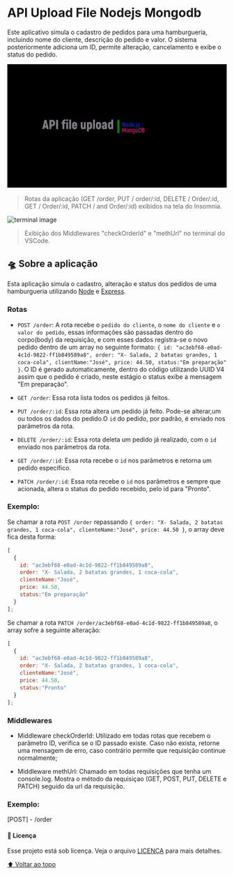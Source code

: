 # API Upload File Nodejs Mongodb
<!--This application simulates the registration of orders for a hamburger shop, including customer name, order description and value. The system later adds an ID, allows change, cancellation and displays the status of the order.
-->
Este aplicativo simula o cadastro de pedidos para uma hamburgueria, incluindo nome do cliente, descrição do pedido e valor. 
O sistema posteriormente adiciona um ID, permite alteração, cancelamento e exibe o status do pedido.

<img src="/images/folder.png" alt="project folder">

<!--
> Routes screen: 
GET /order, PUT / order/:id, DELETE / Order/:id, GET / Order/:id, PATCH / and Order/:id using Insomnia.
-->
> Rotas da aplicação (GET /order, PUT / order/:id, DELETE / Order/:id, GET / Order/:id, PATCH / and Order/:id) exibidos na tela do Insomnia.

<img src="/assets/image-terminal.jpg" alt="terminal image">

> Exibição dos Middlewares "checkOrderId" e "methUrl" no terminal do VSCode.

## 🛸 Sobre a aplicação

Esta aplicação simula o cadastro, alteração e status dos pedidos de uma hamburgueria utilizando [Node](https://nodejs.org/en/) e [Express](https://expressjs.com/pt-br/).

### Rotas

- `POST /order`: A rota recebe o `pedido do cliente`, o `nome do cliente` e `o valor do pedido`, essas informações são passadas dentro do corpo(body) da requisição, e com esses dados registra-se o novo pedido dentro de um array no seguinte formato: `{ id: "ac3ebf68-e0ad-4c1d-9822-ff1b849589a8", order: "X- Salada, 2 batatas grandes, 1 coca-cola", clientName:"José", price: 44.50, status:"Em preparação" }`. O ID é gerado automaticamente, dentro do código utilizando UUID V4 assim que o pedido é criado, neste estágio o status exibe a mensagem "Em preparação".


- `GET /order`: Essa rota lista todos os pedidos já feitos.

- `PUT /order/:id`: Essa rota altera um pedido já feito. Pode-se alterar,um ou todos os dados do pedido.O `id` do pedido, por padrão, é enviado nos parâmetros da rota.

- `DELETE /order/:id`: Essa rota deleta um pedido já realizado, com o `id` enviado nos parâmetros da rota.

- `GET /order/:id`: Essa rota recebe o `id` nos parâmetros e retorna um pedido específico.

- `PATCH /order/:id`: Essa rota recebe o `id` nos parâmetros e sempre que acionada, altera o status do pedido recebido, pelo id para "Pronto".


### Exemplo:

Se chamar a rota `POST /order` repassando `{ order: "X- Salada, 2 batatas grandes, 1 coca-cola", clienteName:"José", price: 44.50 }`,
o array deve fica desta forma:

```js
[
  {
    id: "ac3ebf68-e0ad-4c1d-9822-ff1b849589a8",
    order: "X- Salada, 2 batatas grandes, 1 coca-cola",
    clienteName:"José", 
    price: 44.50,
    status:"Em preparação"
  }
];
```


Se chamar a rota `PATCH /order/ac3ebf68-e0ad-4c1d-9822-ff1b849589a8`,
o array sofre a seguinte alteração:

```js
[
  {
    id: "ac3ebf68-e0ad-4c1d-9822-ff1b849589a8",
    order: "X- Salada, 2 batatas grandes, 1 coca-cola",
    clienteName:"José", 
    price: 44.50,
    status:"Pronto"
  }
];
```

### Middlewares

- Middleware checkOrderId:
Utilizado em todas rotas que recebem o parâmetro ID, verifica se o ID passado existe. Caso não exista, retorne uma mensagem de erro, caso contrário permite que requisição continue normalmente;

- Middleware methUrl:
Chamado em todas requisições que tenha um console.log.
Mostra o método da requisiçao (GET, POST, PUT, DELETE e PATCH) seguido da url da requisição.

### Exemplo:
[POST] - /order




#### 📝 Licença

Esse projeto está sob licença. 
Veja o arquivo [LICENÇA](LICENSE.md) para mais detalhes.

[⬆ Voltar ao topo](#api-upload-file-nodejs-mongodb)<br>

 